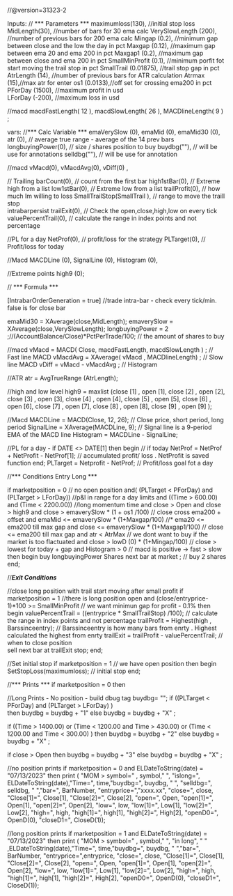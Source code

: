 //@version=31323-2

Inputs: // *** Parameters ***
maximumloss(130), //initial stop loss 
MidLength(30), //number of bars for 30 ema calc
VerySlowLength (200), //number of previous bars for 200 ema calc
Mingap (0.2),  //minimum gap between close and the low the day in pct
Maxgap (0.12), //maximum gap between ema 20 and ema 200 in pct 
Maxgap1 (0.2), //maximum gap between close and ema 200 in pct 
SmallMinProfit (0.1), //minimum porfit fot start moving the trail stop in pct
SmallTrail (0.01875),  //trail stop gap in pct
AtrLength (14), //number of previous bars for ATR calculation
Atrmax (15),//max atr for enter 
os1 (0.0133),//off set for crossing ema200 in pct
PForDay (1500), //maximum profit in usd  
LForDay (-200), //maximum loss in usd  

//macd
macdFastLength( 12 ), 
macdSlowLength( 26 ), 
MACDlineLength( 9 ) ;

vars: //*** Calc Variable ***
emaVerySlow (0),
emaMid (0),
emaMid30 (0),
atr (0), // average true range - average of the 14 prev bars 
longbuyingPower(0), // size / shares position to buy 
buydbg(""), // will be use for annotations
selldbg(""), // will be use for annotation

//macd
vMacd(0), 
vMacdAvg(0), 
vDiff(0) ,

// Trailing
barCount(0), // count from the first bar
high1stBar(0), // Extreme high from a list 
low1stBar(0), // Extreme low from a list 
trailProfit(0), // how much Im willing to loss
SmallTrailStop(SmallTrail ), // range to move the traill stop  
intrabarpersist trailExit(0), // Check the open,close,high,low on every tick
valuePercentTrail(0), // calculate the range in index points and not percentage 


//PL for a day
NetProf(0), // profit/loss for the strategy
PLTarget(0), // Profit/loss for today
        
//Macd
MACDLine (0),
SignalLine (0),
Histogram (0),

//Extreme points
high9 (0);

// *** Formula ***

[IntrabarOrderGeneration = true] //trade intra-bar - check every tick/min. false is for close bar 

emaMid30 = XAverage(close,MidLength); 
emaverySlow = XAverage(close,VerySlowLength);
longbuyingPower = 2 ;//(AccountBalance/Close)*PctPerTrade/100; // the amount of shares to buy 

//macd
vMacd = MACD( Close, macdFastLength, macdSlowLength ) ; // Fast line MACD
vMacdAvg = XAverage( vMacd , MACDlineLength) ; // Slow line MACD
vDiff = vMacd - vMacdAvg ; // Histogram

//ATR
atr =  AvgTrueRange (AtrLength);

//high and low level
high9 = maxlist (close [1] , open [1], close [2] , open [2], close [3] , open [3], close [4] , open [4], close [5] , open [5], close [6] , open [6], close [7] , open [7], close [8] , open [8], close [9] , open [9]  );

//Macd
MACDLine = MACD(Close, 12, 26); // Close price, short period, long period
SignalLine = XAverage(MACDLine, 9); // Signal line is a 9-period EMA of the MACD line
Histogram = MACDLine - SignalLine;

//PL for a day - 
if DATE <> DATE[1] then begin // if today
NetProf = NetProf + NetProfit - NetProf[1]; // accumulated profit/ loss . NetProfit is saved function
end;
PLTarget = Netprofit - NetProf; // Profit/loss goal fot a day 

//*** Conditions Entry Long ***

if marketposition = 0 // no open position
and( (PLTarget < PForDay) and (PLTarget > LForDay)) //p&l in range for a day limits
and
((Time > 600.00) and (Time < 2200.00)) //long momentum time
and
close > Open 
and
close > high9
and
close > emaverySlow * (1 + os1 /100)  // close cross ema200 + offset
and
emaMid <= emaverySlow * (1+Maxgap/100) //* ema20 <= ema200 till max gap
and 
close <= emaverySlow * (1+Maxgap1/100) // close <= ema200 till max gap 
and 
atr < AtrMax // we dont want to buy if the market is too flactuated 
and
close > lowD (0) * (1+Mingap/100) // close > lowest for today + gap 
and
Histogram > 0  // macd is positive -> fast > slow 
then begin
buy longbuyingPower Shares next bar at market  ; // buy 2 shares
end;

//***Exit Conditions***

//close long position with trail start moving after small profit 
if marketposition = 1 //there is long position open
and
(close/entryprice-1)*100 >= SmallMinProfit  // we want minimun gap for profit - 0.1% 
then begin
valuePercentTrail = ((entryprice * SmallTrailStop) /100); // calculate the range in index points and not percentage 
trailProfit = Highest(high , Barssinceentry); // Barssinceentry is how many bars from enrty . Highest calculated the highest from enrty
trailExit = trailProfit - valuePercentTrail; // when to close position    
sell next bar at trailExit stop;
end;

//Set initial stop
if marketposition = 1 // we have open position
then begin
SetStopLoss(maximumloss); // initial stop 
end;

//*** Prints ***
if marketposition = 0 then 

//Long Prints - No position - build dbug tag
buydbg= ""; 
if ((PLTarget < PForDay) and (PLTarget > LForDay) )  
 then buydbg = buydbg + "1" 
 else buydbg = buydbg + "X" ;

if ((Time > 1400.00) or (Time < 1200.00 and Time > 430.00) or (Time < 1200.00 and Time < 300.00) )
 then buydbg = buydbg + "2" 
 else buydbg = buydbg + "X" ;

if close > Open  then
 buydbg = buydbg + "3" 
 else buydbg = buydbg + "X" ;


//no position prints
if marketposition = 0  and ELDateToString(date) = "07/13/2023"  then
print ( "MOM  > symbol=" , symbol," ", "islong=", ELDateToString(date),"Time=", time,"buydbg=", buydbg, "  ", "selldbg=", selldbg,
 "     ","bar=", BarNumber,
"entryprice=","xxxx.xx", 
"close=", close, 
"Close[1]=", Close[1], "Close[2]=", Close[2],
"open=", Open, "open[1]=", Open[1], "open[2]=", Open[2],
"low=", low, "low[1]=", Low[1], "low[2]=", Low[2],
"high=", high, "high[1]=", high[1], "high[2]=", High[2],
"openD0=", OpenD(0), "closeD1=", CloseD(1));


//long position prints
if marketposition = 1 and ELDateToString(date) = "07/13/2023" then 
print ( "MOM   > symbol=" , symbol," ",  "in long", "      "
,ELDateToString(date),"Time=", time,"buydbg=", buydbg, "     ","bar=", BarNumber,
"entryprice=",entryprice, 
"close=", close, 
"Close[1]=", Close[1], "Close[2]=", Close[2],
"open=", Open, "open[1]=", Open[1], "open[2]=", Open[2],
"low=", low, "low[1]=", Low[1], "low[2]=", Low[2],
"high=", high, "high[1]=", high[1], "high[2]=", High[2],
"openD0=", OpenD(0), "closeD1=", CloseD(1));
